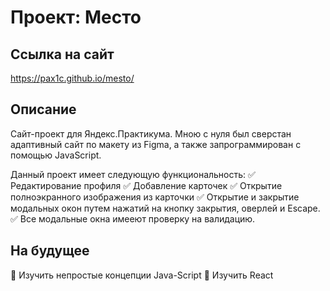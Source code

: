 # Проект: Место

## Ссылка на сайт

https://pax1c.github.io/mesto/

## Описание

Сайт-проект для Яндекс.Практикума.
Мною с нуля был сверстан адаптивный сайт по макету из Figma, а также запрограммирован с помощью JavaScript.

Данный проект имеет следующую функциональность:
:white_check_mark: Редактирование профиля
:white_check_mark: Добавление карточек
:white_check_mark: Открытие полноэкранного изображения из карточки
:white_check_mark: Открытие и закрытие модальных окон путем нажатий на кнопку закрытия, оверлей и Escape.
:white_check_mark: Все модальные окна имееют проверку на валидацию.

## На будущее

:black_square_button: Изучить непростые концепции Java-Script
:black_square_button: Изучить React
